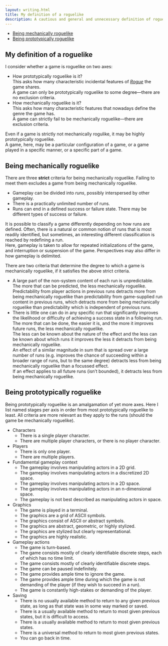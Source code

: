 ```yaml
---
layout: writing.html
title: My definition of a roguelike
description: A cautious and general and unnecessary definition of roguelike
---
```


<nav id="left-comment">

- [Being mechanically roguelike](#being-mechanically-roguelike)
- [Being prototypically roguelike](#being-prototypically-roguelike)

</nav>

<article id="main-content">

# My definition of a roguelike

I consider whether a game is roguelike on two axes:

- How prototypically roguelike is it?  
  This asks how many characteristic incidental features of
  [_Rogue_](https://en.wikipedia.org/wiki/Rogue_(video_game)) the game shares.  
  A game can only be prototypically roguelike to some degree—there are no exclusion criteria.
- How mechanically roguelike is it?  
  This asks how many characteristic features that nowadays define the genre the game has.  
  A game can strictly fail to be mechanically roguelike—there are exclusion criteria.

Even if a game is strictly not mechanically rogulike, it may be highly prototypically roguelike.  
A game, here, may be a particular configuration of a game, or a game played in a specific manner,
or a specific part of a game.

## Being mechanically roguelike

There are three **strict** criteria for being mechanically roguelike.
Failing to meet them excludes a game from being mechanically roguelike.

- Gameplay can be divided into _runs_, possibly interspersed by other gameplay.
- There is a practically unlimited number of runs.
- Runs can end in a defined success or failure state. There may be different types of success or failure.

It is possible to classify a game differently depending on how runs are defined.
Often, there is a natural or common notion of runs that is most readily identified,
but sometimes, an interesting different classification is reached by redefining a run.  
Here, gameplay is taken to allow for repeated initializations of the game,
and interruption or suspension of the game. Perspectives may also differ in how gameplay
is delimited.

There are two criteria that determine the degree to which a game is mechanically roguelike,
if it satisfies the above strict criteria.

- A large part of the non-system content of each run is unpredictable.  
  The more that can be predicted, the less mechanically roguelike.  
  Predictability from player actions in previous runs detracts more
  from being mechanically roguelike than predictability from game-supplied
  run content in previous runs, which detracts more from being mechanically
  roguelike than predictability which is independent of previous runs.
- There is little one can do in any specific run that significantly improves
  the likelihood or difficulty of achieving a success state in a following run.  
  The more that can be done, the easier it is, and the more it improves future runs,
  the less mechanically roguelike.  
  The less can be known about the nature of the effect and the less can be known about
  which runs it improves the less it detracts from being mechanically roguelike.  
  An effect of a similar magnitude in sum that is spread over a large number of runs
  (e.g. improves the chance of succeeding within a broader range of runs, but to
  the same degree) detracts less from being mechanically roguelike than a focussed effect.  
  If an effect applies to all future runs (isn’t bounded), it detracts less from
  being mechanically roguelike.

## Being prototypically roguelike

Being prototypically roguelike is an amalgamation of yet more axes.
Here I list named stages per axis in order from most prototypically roguelike to least.
All criteria are more relevant as they apply to the runs
(should the game be mechanically roguelike).

- Characters
  - There is a single player character.
  - There are multiple player characters, or there is no player character.
- Players
  - There is only one player.
  - There are multiple players.
- Fundamental gameplay context
  - The gameplay involves manipulating actors in a 2D grid.
  - The gameplay involves manipulating actors in a discretized 2D space.
  - The gameplay involves manipulating actors in a 2D space.
  - The gameplay involves manipulating actors in an n-dimensional space.
  - The gameplay is not best described as manipulating actors in space.
- Graphics
  - The game is played in a terminal.
  - The graphics are a grid of ASCII symbols.
  - The graphics consist of ASCII or abstract symbols.
  - The graphics are abstract, geometric, or highly stylized.
  - The graphics are stylized but clearly representational.
  - The graphics are highly realistic.
- Gameplay actions
  - The game is turn-based.
  - The game consists mostly of clearly identifiable discrete steps,
    each of which has no time limit.
  - The game consists mostly of clearly identifiable discrete steps.
  - The game can be paused indefinitely.
  - The game provides ample time to ignore the game.
  - The game provides ample time during which the game is not demanding of the player
    (if they wish to succeed in a run).
  - The game is constantly high-stakes or demanding of the player.
- Saving
  - There is no usually available method to return to any given previous state,
    as long as that state was in some way marked or saved.
  - There is a usually available method to return to most given previous states,
    but it is difficult to access.
  - There is a usually available method to return to most given previous states.
  - There is a universal method to return to most given previous states.
  - You can go back in time.

</article>
